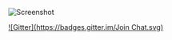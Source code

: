 ![Screenshot](screenshot.png)

[![Gitter](https://badges.gitter.im/Join Chat.svg)](https://gitter.im/keeyip/CanvasGraph?utm_source=badge&utm_medium=badge&utm_campaign=pr-badge&utm_content=badge)